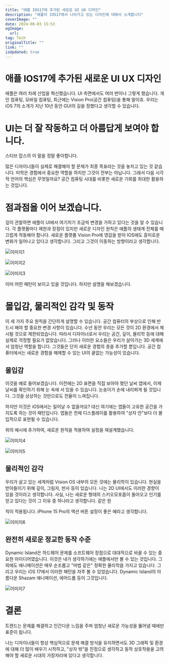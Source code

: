```yaml
---
title: "애플 IOS17에 추가된 새로운 UI UX 디자인"
description: "애플이 IOS17에서 나아가고 있는 디자인에 대해서 소개합니다"
coverImage: ""
date: 2024-08-03 15:53
ogImage:
  url:
tag: Tech
originalTitle: ""
link: ""
isUpdated: true
---
```


# 애플 IOS17에 추가된 새로운 UI UX 디자인

애플은 여러 차례 산업을 혁신했습니다. UI 측면에서도 여러 번이나 그렇게 했습니다. 개인 컴퓨팅, 모바일 컴퓨팅, 최근에는 Vision Pro(공간 컴퓨팅)을 통해 말이죠.
우리는 iOS 7의 소개가 지난 10년 동안 GUI의 길을 정했다고 생각할 수 있습니다.

<!-- seedividend - 사각형 -->

<ins class="adsbygoogle"
     style="display:block"
     data-ad-client="ca-pub-4877378276818686"
     data-ad-slot="1898504329"
     data-ad-format="auto"
     data-full-width-responsive="true"></ins>

<script>
     (adsbygoogle = window.adsbygoogle || []).push({});
</script>

# UI는 더 잘 작동하고 더 아름답게 보여야 합니다.

스티브 잡스의 이 말을 정말 좋아합니다.

많은 디자이너들이 실제로 해결해야 할 문제가 최종 목표라는 것을 놓치고 있는 것 같습니다.
미학은 경험에서 중요한 역할을 하지만 그것이 전부는 아닙니다.
그래서 다음 시각적 언어의 핵심은 무엇일까요?
공간 컴퓨팅 시대를 비롯한 새로운 기회를 최대한 활용하는 것입니다.

<!-- seedividend - 사각형 -->

<ins class="adsbygoogle"
     style="display:block"
     data-ad-client="ca-pub-4877378276818686"
     data-ad-slot="1898504329"
     data-ad-format="auto"
     data-full-width-responsive="true"></ins>

<script>
     (adsbygoogle = window.adsbygoogle || []).push({});
</script>

# 점과점을 이어 보겠습니다.

깊이 관찰하면 애플이 UI에서 여기저기 조금씩 변경을 가하고 있다는 것을 알 수 있습니다.
각 플랫폼마다 제한과 장점이 있지만 새로운 디자인 원칙은 애플의 생태계 전체를 매끄럽게 작동해야 합니다.
새로운 플랫폼 Vision Pro에 영감을 받아 IOS에도 흥미로운 변화가 일어나고 있다고 생각합니다.
그리고 그것이 이동하는 방향이라고 생각합니다.

![이미지1](/assets/img/Apple’s-all-new-design-language_0.png)

![이미지2](/assets/img/Apple’s-all-new-design-language_1.png)

![이미지3](/assets/img/Apple’s-all-new-design-language_2.png)

이미 어떤 패턴이 보이고 있을 것입니다. 하지만 설명을 해보겠습니다.

# 몰입감, 물리적인 감각 및 동작

이 세 가지 주요 원칙을 간단하게 설명할 수 있습니다. 공간 컴퓨터의 부상으로 인해 반드시 해야 할 중요한 변경 사항이 있습니다. 수년 동안 우리는 모든 것이 2D 환경에서 제시될 것으로 제한되었습니다. 따라서 디자이너로서 우리는 공간, 깊이, 물리학 등에 대해 실제로 걱정할 필요가 없었습니다. 그러나 이러한 요소들은 우리가 살아가는 3D 세계에서 엄청난 역할을 합니다. 그것들은 단지 새로운 경험의 층을 추가할 뿐입니다. 공간 컴퓨터에서는 새로운 경험을 해제할 수 있는 UI의 끝없는 가능성이 있습니다.

<!-- seedividend - 사각형 -->

<ins class="adsbygoogle"
     style="display:block"
     data-ad-client="ca-pub-4877378276818686"
     data-ad-slot="1898504329"
     data-ad-format="auto"
     data-full-width-responsive="true"></ins>

<script>
     (adsbygoogle = window.adsbygoogle || []).push({});
</script>

## 몰입감

이것을 예로 들어보겠습니다. 이전에는 2D 표면을 직접 보아야 했던 날씨 앱에서, 이제 날씨를 확인하기 위해 눈 속에 서 있을 수 있습니다. 눈송이가 손에 내리쬐게 될 것입니다. 그것을 상상하는 것만으로도 전율이 느껴집니다.

하지만 이것은 iOS에서는 일어날 수 없을까요? 대신 여기에는 앱들이 고유한 공간을 가지도록 하는 것이 패턴입니다. 앱들은 전체 디스플레이를 활용하여 "상자 안"보다 더 몰입적으로 표현될 수 있습니다.

위의 예시에 추가하여, 새로운 원칙을 적용하여 설정을 재설계했습니다.

![이미지4](/assets/img/Apple’s-all-new-design-language_3.png)

![이미지5](/assets/img/Apple’s-all-new-design-language_4.png)

## 물리적인 감각

우리가 살고 있는 세계처럼 Vision OS 내부의 모든 것에는 물리학이 있습니다. 현실을 받아들이기 위해 깊이, 그림자, 반사 등이 있습니다. 나는 2D UI에서도 이러한 경향이 있을 것이라고 생각합니다. 사실, 나는 새로운 형태의 스키오모포즘이 돌아오고 인기를 얻고 있다는 것이 그 이유 중 하나라고 생각합니다. 같은 원

칙이 적용됩니다. iPhone 15 Pro의 액션 버튼 설정이 좋은 예라고 생각합니다.

![이미지6](/assets/img/Apple’s-all-new-design-language_5.png)

<!-- seedividend - 사각형 -->

<ins class="adsbygoogle"
     style="display:block"
     data-ad-client="ca-pub-4877378276818686"
     data-ad-slot="1898504329"
     data-ad-format="auto"
     data-full-width-responsive="true"></ins>

<script>
     (adsbygoogle = window.adsbygoogle || []).push({});
</script>

## 완전히 새로운 정교한 동작 수준

Dynamic Island은 하드웨어 문제를 소프트웨어 장점으로 대대적으로 바꿀 수 있는 중요한 아이디어였습니다. 이것은 내가 생각하기에는 애플에서만 볼 수 있는 것입니다. 그 외에도 애니메이션은 매우 순조롭고 "마법 같은" 정확한 물리학을 가지고 있습니다. 그리고 우리는 iOS 17에서 이러한 패턴을 자주 볼 수 있었습니다. Dynamic Island의 아름다운 Shazam 애니메이션, 에어드롭 등이 그것입니다.

![이미지7](/assets/img/Apple’s-all-new-design-language_6.png)

<!-- seedividend - 사각형 -->

<ins class="adsbygoogle"
     style="display:block"
     data-ad-client="ca-pub-4877378276818686"
     data-ad-slot="1898504329"
     data-ad-format="auto"
     data-full-width-responsive="true"></ins>

<script>
     (adsbygoogle = window.adsbygoogle || []).push({});
</script>

# 결론

트렌드는 문제를 해결하고 인간다운 느낌을 주며 엄청난 새로운 가능성을 뚫어낼 때에만 표준이 됩니다.

나는 디자이너들이 항상 핵심적으로 문제 해결 방식을 유지하면서도 3D 그래픽 및 환경에 대해 더 많이 배우기 시작하고, "상자 밖"을 진정으로 생각하고 동작 상호작용을 고려해야 할 새로운 시대의 가장자리에 있다고 생각합니다.

